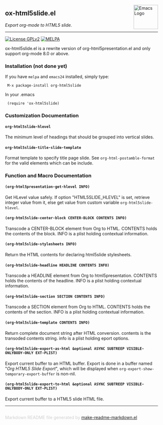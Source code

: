 <a href="http://github.com/coldnew/org-html5slide"><img src="https://www.gnu.org/software/emacs/images/emacs.png" alt="Emacs Logo" width="80" height="80" align="right"></a>
## ox-html5slide.el
*Export org-mode to HTML5 slide.*

---
[![License GPLv2](https://img.shields.io/badge/license-GPL_v2-green.svg)](http://www.gnu.org/licenses/gpl-2.0.html)
[![MELPA](http://melpa.org/packages/ox-html5slide-badge.svg)](http://melpa.org/#/ox-html5slide)

ox-html5slide.el is a rewrite version of org-html5presentation.el
and only support org-mode 8.0 or above.


### Installation (not done yet)


If you have `melpa` and `emacs24` installed, simply type:

     M-x package-install org-html5slide

In your .emacs

     (require 'ox-html5slide)



### Customization Documentation

#### `org-html5slide-hlevel`

The minimum level of headings that should be grouped into
vertical slides.

#### `org-html5slide-title-slide-template`

Format template to specify title page slide.
See `org-html-postamble-format` for the valid elements which
can be include.

### Function and Macro Documentation

#### `(org-html5presentation-get-hlevel INFO)`

Get HLevel value safely.
If option "HTML5SLIDE_HLEVEL" is set, retrieve integer value from it,
else get value from custom variable `org-html5slide-hlevel`.

#### `(org-html5slide-center-block CENTER-BLOCK CONTENTS INFO)`

Transcode a CENTER-BLOCK element from Org to HTML.
CONTENTS holds the contents of the block.  INFO is a plist
holding contextual information.

#### `(org-html5slide-stylesheets INFO)`

Return the HTML contents for declaring html5slide stylesheets.

#### `(org-html5slide-headline HEADLINE CONTENTS INFO)`

Transcode a HEADLINE element from Org to html5presentation.
CONTENTS holds the contents of the headline. INFO is a plist
holding contextual information.

#### `(org-html5slide-section SECTION CONTENTS INFO)`

Transcode a SECTION element from Org to HTML.
CONTENTS holds the contents of the section. INFO is a plist
holding contextual information.

#### `(org-html5slide-template CONTENTS INFO)`

Return complete document string after HTML conversion.
contents is the transoded contents string.
info is a plist holding eport options.

#### `(org-html5slide-export-as-html &optional ASYNC SUBTREEP VISIBLE-ONLYBODY-ONLY EXT-PLIST)`

Export current buffer to an HTML buffer.
Export is done in a buffer named "*Org HTML5 Slide Export*", which
will be displayed when `org-export-show-temporary-export-buffer`
is non-nil.

#### `(org-html5slide-export-to-html &optional ASYNC SUBTREEP VISIBLE-ONLYBODY-ONLY EXT-PLIST)`

Export current buffer to a HTML5 slide HTML file.

-----
<div style="padding-top:15px;color: #d0d0d0;">
Markdown README file generated by
<a href="https://github.com/mgalgs/make-readme-markdown">make-readme-markdown.el</a>
</div>
